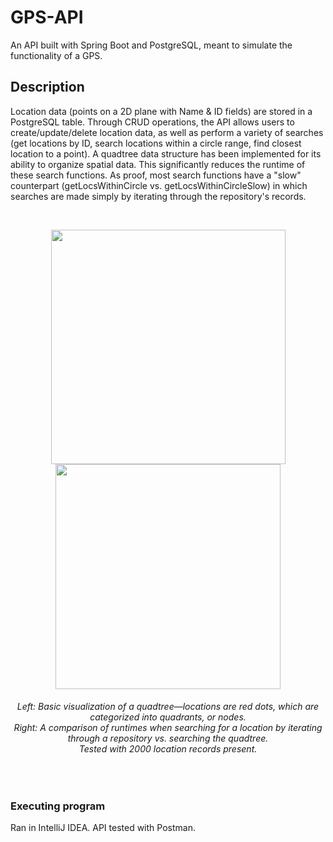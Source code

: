 # GPS-API

An API built with Spring Boot and PostgreSQL, meant to simulate the functionality of a GPS.

## Description

Location data (points on a 2D plane with Name & ID fields) are stored in a PostgreSQL table. Through CRUD operations, the API allows users to create/update/delete location data, 
as well as perform a variety of searches (get locations by ID, search locations within a circle range, find closest location to a point). A quadtree data structure has been 
implemented for its ability to organize spatial data. This significantly reduces the runtime of these search functions. As proof, most search functions have a "slow" 
counterpart (getLocsWithinCircle vs. getLocsWithinCircleSlow) in which searches are made simply by iterating through the repository's records.

<br>
<p align="center">
  <img src="https://github.com/pdbhenry/GPS-API/assets/36090515/c16f567d-7fec-4a4e-bc29-9357c3d983a0" width="375"/>
  <img src="https://github.com/pdbhenry/GPS-API/assets/36090515/6fb965eb-1fe0-491e-8d96-460cc0f77aa9" width="360"/>
</p>

<h6 align="center">
  Left: Basic visualization of a quadtree—locations are red dots, which are categorized into quadrants, or nodes.
  <br>
  Right: A comparison of runtimes when searching for a location by iterating through a repository vs. searching the quadtree. 
  <br>
  Tested with 2000 location records present.
</h6>
  
<br>

### Executing program
Ran in IntelliJ IDEA. API tested with Postman.
